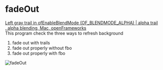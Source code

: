 # fadeOut
[Left gray trail in ofEnableBlendMode (OF_BLENDMODE_ALPHA) | alpha trail , alpha blending, Mac, openFrameworks](https://forum.openframeworks.cc/t/left-gray-trail-in-ofenableblendmode-of-blendmode-alpha-alpha-trail-alpha-blending-mac-openframeworks/17702)  
This program check the three ways to refresh background  

1. fade out with trails
2. fade out properly without fbo
3. fade out properly with fbo

![fadeOut](https://farm2.staticflickr.com/1672/25977163954_3066bf94d5_o_d.gif)
